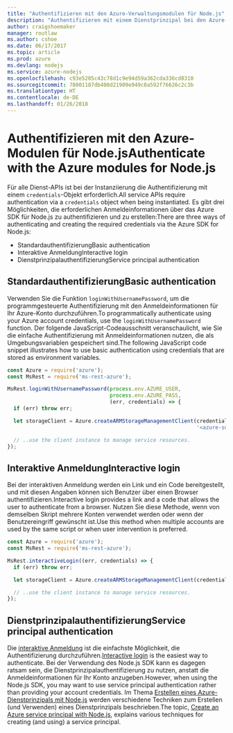 ```yaml
---
title: "Authentifizieren mit den Azure-Verwaltungsmodulen für Node.js"
description: "Authentifizieren mit einem Dienstprinzipal bei den Azure-Verwaltungsmodulen für Node.js"
author: craigshoemaker
manager: routlaw
ms.author: cshoe
ms.date: 06/17/2017
ms.topic: article
ms.prod: azure
ms.devlang: nodejs
ms.service: azure-nodejs
ms.openlocfilehash: c93e5205c43c78d1c9e94d59a362cda336cd8310
ms.sourcegitcommit: 78001187db408d21909e949c8a592f76626c2c3b
ms.translationtype: HT
ms.contentlocale: de-DE
ms.lasthandoff: 01/26/2018
---
```

# <a name="authenticate-with-the-azure-modules-for-nodejs"></a><span data-ttu-id="5ec8e-103">Authentifizieren mit den Azure-Modulen für Node.js</span><span class="sxs-lookup"><span data-stu-id="5ec8e-103">Authenticate with the Azure modules for Node.js</span></span> 

<span data-ttu-id="5ec8e-104">Für alle Dienst-APIs ist bei der Instanziierung die Authentifizierung mit einem `credentials`-Objekt erforderlich.</span><span class="sxs-lookup"><span data-stu-id="5ec8e-104">All service APIs require authentication via a `credentials` object when being instantiated.</span></span> <span data-ttu-id="5ec8e-105">Es gibt drei Möglichkeiten, die erforderlichen Anmeldeinformationen über das Azure SDK für Node.js zu authentifizieren und zu erstellen:</span><span class="sxs-lookup"><span data-stu-id="5ec8e-105">There are three ways of authenticating and creating the required credentials via the Azure SDK for Node.js:</span></span> 

- <span data-ttu-id="5ec8e-106">Standardauthentifizierung</span><span class="sxs-lookup"><span data-stu-id="5ec8e-106">Basic authentication</span></span>
- <span data-ttu-id="5ec8e-107">Interaktive Anmeldung</span><span class="sxs-lookup"><span data-stu-id="5ec8e-107">Interactive login</span></span>
- <span data-ttu-id="5ec8e-108">Dienstprinzipalauthentifizierung</span><span class="sxs-lookup"><span data-stu-id="5ec8e-108">Service principal authentication</span></span>

## <a name="basic-authentication"></a><span data-ttu-id="5ec8e-109">Standardauthentifizierung</span><span class="sxs-lookup"><span data-stu-id="5ec8e-109">Basic authentication</span></span>

<span data-ttu-id="5ec8e-110">Verwenden Sie die Funktion `loginWithUsernamePassword`, um die programmgesteuerte Authentifizierung mit den Anmeldeinformationen für Ihr Azure-Konto durchzuführen.</span><span class="sxs-lookup"><span data-stu-id="5ec8e-110">To programmatically authenticate using your Azure account credentials, use the `loginWithUsernamePassword` function.</span></span> <span data-ttu-id="5ec8e-111">Der folgende JavaScript-Codeausschnitt veranschaulicht, wie Sie die einfache Authentifizierung mit Anmeldeinformationen nutzen, die als Umgebungsvariablen gespeichert sind.</span><span class="sxs-lookup"><span data-stu-id="5ec8e-111">The following JavaScript code snippet illustrates how to use basic authentication using credentials that are stored as environment variables.</span></span> 

```javascript
const Azure = require('azure');
const MsRest = require('ms-rest-azure');

MsRest.loginWithUsernamePassword(process.env.AZURE_USER, 
                                 process.env.AZURE_PASS, 
                                 (err, credentials) => {
  if (err) throw err;

  let storageClient = Azure.createARMStorageManagementClient(credentials, 
                                                             '<azure-subscription-id>');

  // ..use the client instance to manage service resources.
});
```

## <a name="interactive-login"></a><span data-ttu-id="5ec8e-112">Interaktive Anmeldung</span><span class="sxs-lookup"><span data-stu-id="5ec8e-112">Interactive login</span></span>

<span data-ttu-id="5ec8e-113">Bei der interaktiven Anmeldung werden ein Link und ein Code bereitgestellt, und mit diesen Angaben können sich Benutzer über einen Browser authentifizieren.</span><span class="sxs-lookup"><span data-stu-id="5ec8e-113">Interactive login provides a link and a code that allows the user to authenticate from a browser.</span></span> <span data-ttu-id="5ec8e-114">Nutzen Sie diese Methode, wenn von demselben Skript mehrere Konten verwendet werden oder wenn der Benutzereingriff gewünscht ist.</span><span class="sxs-lookup"><span data-stu-id="5ec8e-114">Use this method when multiple accounts are used by the same script or when user intervention is preferred.</span></span>

```javascript
const Azure = require('azure');
const MsRest = require('ms-rest-azure');

MsRest.interactiveLogin((err, credentials) => {
  if (err) throw err;

  let storageClient = Azure.createARMStorageManagementClient(credentials, '<azure-subscription-id>');

  // ..use the client instance to manage service resources.
});
```

## <a name="service-principal-authentication"></a><span data-ttu-id="5ec8e-115">Dienstprinzipalauthentifizierung</span><span class="sxs-lookup"><span data-stu-id="5ec8e-115">Service principal authentication</span></span>

<span data-ttu-id="5ec8e-116">Die [interaktive Anmeldung](#interactive-login) ist die einfachste Möglichkeit, die Authentifizierung durchzuführen.</span><span class="sxs-lookup"><span data-stu-id="5ec8e-116">[Interactive login](#interactive-login) is the easiest way to authenticate.</span></span> <span data-ttu-id="5ec8e-117">Bei der Verwendung des Node.js SDK kann es dagegen ratsam sein, die Dienstprinzipalauthentifizierung zu nutzen, anstatt die Anmeldeinformationen für Ihr Konto anzugeben.</span><span class="sxs-lookup"><span data-stu-id="5ec8e-117">However, when using the Node.js SDK, you may want to use service principal authentication rather than providing your account credentials.</span></span> <span data-ttu-id="5ec8e-118">Im Thema [Erstellen eines Azure-Dienstprinzipals mit Node.js](./node-sdk-azure-authenticate-principal.md) werden verschiedene Techniken zum Erstellen (und Verwenden) eines Dienstprinzipals beschrieben.</span><span class="sxs-lookup"><span data-stu-id="5ec8e-118">The topic, [Create an Azure service principal with Node.js](./node-sdk-azure-authenticate-principal.md), explains various techniques for creating (and using) a service principal.</span></span> 